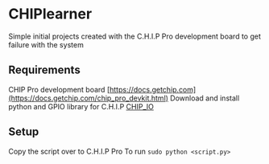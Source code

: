 # CHIPlearner
Simple initial projects created with the C.H.I.P Pro development board to get failure with the system
## Requirements
CHIP Pro development board [https://docs.getchip.com](https://docs.getchip.com/chip_pro_devkit.html)
Download and install python and GPIO library for C.H.I.P [CHIP_IO](https://github.com/xtacocorex/CHIP_IO)
## Setup
Copy the script over to C.H.I.P Pro
To run `sudo python <script.py>`